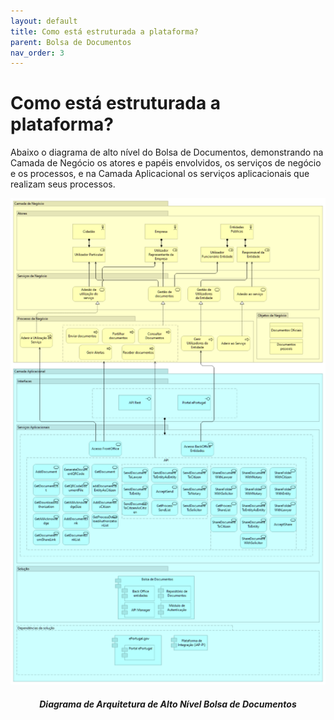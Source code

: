 ```yaml
---
layout: default
title: Como está estruturada a plataforma?
parent: Bolsa de Documentos
nav_order: 3
---
```


# Como está estruturada a plataforma?

Abaixo o diagrama de alto nível do Bolsa de Documentos, demonstrando na Camada de Negócio os atores e papéis envolvidos, os serviços de negócio e os processos, e na Camada Aplicacional os serviços aplicacionais que realizam seus processos.

<div align="center">
  <img src="../../assets/images/bolsa%20de%20docs.png" alt="Diagrama de Arquitetura de Alto Nível Bolsa de Documentos">
  <h5>Diagrama de Arquitetura de Alto Nível Bolsa de Documentos</h5>
</div>
<br>
